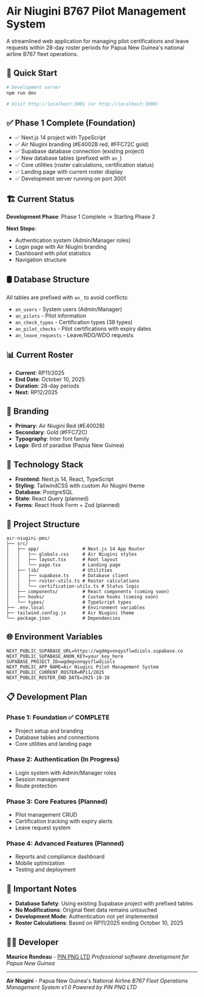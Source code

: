 # Air Niugini B767 Pilot Management System

A streamlined web application for managing pilot certifications and leave requests within 28-day roster periods for Papua New Guinea's national airline B767 fleet operations.

## 🚀 Quick Start

```bash
# Development server
npm run dev

# Visit http://localhost:3001 (or http://localhost:3000)
```

## ✅ Phase 1 Complete (Foundation)

- ✅ Next.js 14 project with TypeScript
- ✅ Air Niugini branding (#E4002B red, #FFC72C gold)
- ✅ Supabase database connection (existing project)
- ✅ New database tables (prefixed with `an_`)
- ✅ Core utilities (roster calculations, certification status)
- ✅ Landing page with current roster display
- ✅ Development server running on port 3001

## 🏗️ Current Status

**Development Phase**: Phase 1 Complete → Starting Phase 2

**Next Steps**:

- Authentication system (Admin/Manager roles)
- Login page with Air Niugini branding
- Dashboard with pilot statistics
- Navigation structure

## 🛢️ Database Structure

All tables are prefixed with `an_` to avoid conflicts:

- `an_users` - System users (Admin/Manager)
- `an_pilots` - Pilot information
- `an_check_types` - Certification types (38 types)
- `an_pilot_checks` - Pilot certifications with expiry dates
- `an_leave_requests` - Leave/RDO/WDO requests

## 📊 Current Roster

- **Current**: RP11/2025
- **End Date**: October 10, 2025
- **Duration**: 28-day periods
- **Next**: RP12/2025

## 🎨 Branding

- **Primary**: Air Niugini Red (#E4002B)
- **Secondary**: Gold (#FFC72C)
- **Typography**: Inter font family
- **Logo**: Bird of paradise (Papua New Guinea)

## 🔧 Technology Stack

- **Frontend**: Next.js 14, React, TypeScript
- **Styling**: TailwindCSS with custom Air Niugini theme
- **Database**: PostgreSQL
- **State**: React Query (planned)
- **Forms**: React Hook Form + Zod (planned)

## 📁 Project Structure

```
air-niugini-pms/
├── src/
│   ├── app/                # Next.js 14 App Router
│   │   ├── globals.css     # Air Niugini styles
│   │   ├── layout.tsx      # Root layout
│   │   └── page.tsx        # Landing page
│   ├── lib/                # Utilities
│   │   ├── supabase.ts     # Database client
│   │   ├── roster-utils.ts # Roster calculations
│   │   └── certification-utils.ts # Status logic
│   ├── components/         # React components (coming soon)
│   ├── hooks/              # Custom hooks (coming soon)
│   └── types/              # TypeScript types
├── .env.local              # Environment variables
├── tailwind.config.js      # Air Niugini theme
└── package.json            # Dependencies
```

## 🌐 Environment Variables

```env
NEXT_PUBLIC_SUPABASE_URL=https://wgdmgvonqysflwdiiols.supabase.co
NEXT_PUBLIC_SUPABASE_ANON_KEY=your_key_here
SUPABASE_PROJECT_ID=wgdmgvonqysflwdiiols
NEXT_PUBLIC_APP_NAME=Air Niugini Pilot Management System
NEXT_PUBLIC_CURRENT_ROSTER=RP11/2025
NEXT_PUBLIC_ROSTER_END_DATE=2025-10-10
```

## 📋 Development Plan

### Phase 1: Foundation ✅ COMPLETE

- Project setup and branding
- Database tables and connections
- Core utilities and landing page

### Phase 2: Authentication (In Progress)

- Login system with Admin/Manager roles
- Session management
- Route protection

### Phase 3: Core Features (Planned)

- Pilot management CRUD
- Certification tracking with expiry alerts
- Leave request system

### Phase 4: Advanced Features (Planned)

- Reports and compliance dashboard
- Mobile optimization
- Testing and deployment

## 🚨 Important Notes

- **Database Safety**: Using existing Supabase project with prefixed tables
- **No Modifications**: Original fleet data remains untouched
- **Development Mode**: Authentication not yet implemented
- **Roster Calculations**: Based on RP11/2025 ending October 10, 2025

## 👨‍💻 Developer

**Maurice Rondeau** - [PIN PNG LTD](https://pinpng.com)
_Professional software development for Papua New Guinea_

---

**Air Niugini** - Papua New Guinea's National Airline
_B767 Fleet Operations Management System v1.0_
_Powered by PIN PNG LTD_
